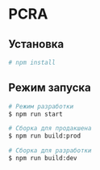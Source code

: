 # PCRA

## Установка

```bash
# npm install
```

## Режим запуска

```bash
# Режим разработки
$ npm run start

# Сборка для продакшена
$ npm run build:prod

# Сборка для разработки
$ npm run build:dev
```
